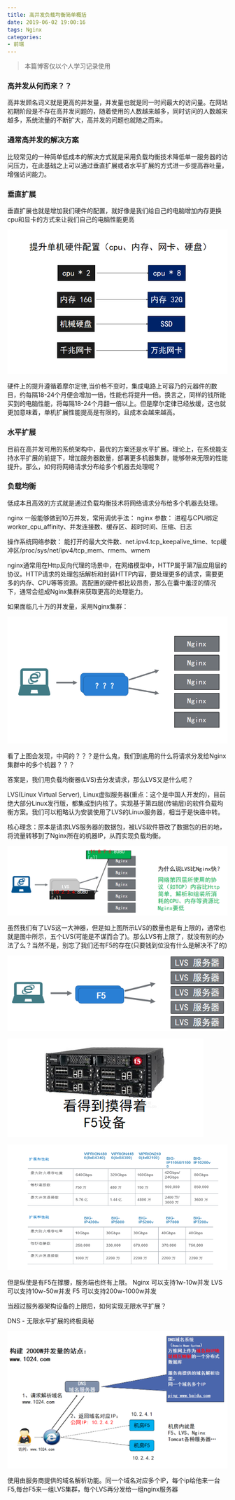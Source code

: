 ```yaml
---
title: 高并发负载均衡简单概括
date: 2019-06-02 19:00:16
tags: Nginx
categories: 
- 前端
---
```


>本篇博客仅以个人学习记录使用

### 高并发从何而来？？

高并发顾名词义就是更高的并发量，并发量也就是同一时间最大的访问量。在网站初期阶段是不存在高并发问题的，随着使用的人数越来越多，同时访问的人数越来越多，系统流量的不断扩大，高并发的问题也就随之而来。

### 通常高并发的解决方案

比较常见的一种简单低成本的解决方式就是采用负载均衡技术降低单一服务器的访问压力，在此基础之上可以通过垂直扩展或者水平扩展的方式进一步提高吞吐量，增强访问能力。

### 垂直扩展

垂直扩展也就是增加我们硬件的配置，就好像是我们给自己的电脑增加内存更换cpu和显卡的方式来让我们自己的电脑性能更高

![](/images/高并发负载均衡简单概括/1.png)

硬件上的提升遵循着摩尔定律,当价格不变时，集成电路上可容乃的元器件的数目，约每隔18-24个月便会增加一倍，性能也将提升一倍。换言之，同样的钱所能买到的电脑性能，将每隔18-24个月翻一倍以上。但是摩尔定律已经放缓，这也就更加意味着，单机扩展性能提高是有限的，且成本会越来越高。

### 水平扩展

目前在高并发可用的系统架构中，最优的方案还是水平扩展。理论上，在系统能支持水平扩展的前提下，增加服务器数量，部署更多机器集群，能够带来无限的性能提升。那么，如何将网络请求分布给多个机器去处理呢？

### 负载均衡

低成本且高效的方式就是通过负载均衡技术将网络请求分布给多个机器去处理。

nginx 一般能够做到10万并发，常用调优手法：
nginx 参数：
进程与CPU绑定worker_cpu_affinity、并发连接数、缓存区、超时时间、压缩、日志

操作系统网络参数：
能打开的最大文件数、net.ipv4.tcp_keepalive_time、tcp缓冲区/proc/sys/net/ipv4/tcp_mem、rmem、wmem

nginx通常用在Http反向代理的场景中，在网络模型中，HTTP属于第7层应用层的协议。HTTP请求的处理包括解析和封装HTTP内容，要处理更多的请求，需要更多的内存、CPU等等资源。高配置的硬件都比较昂贵，那么在囊中羞涩的情况下，通常会组成Nginx集群来获取更高的处理能力。

如果面临几十万的并发量，采用Nginx集群：

![](/images/高并发负载均衡简单概括/2.png)

看了上图会发现，中间的？？？是什么鬼，我们到底用的什么将请求分发给Nginx集群中的多个机器？？？

答案是，我们用负载均衡器(LVS)去分发请求，那么LVS又是什么呢？

LVS(Linux Virtual Server), Linux虚拟服务器(重点：这个是中国人开发的)，目前绝大部分Linux发行版，都集成到内核了。实现基于第四层(传输层)的软件负载均衡方案。我们可以粗略认为安装使用了LVS的Linux服务器，相当于是快递中转。

核心理念：原本是请求LVS服务器的数据包，被LVS软件篡改了数据包的目的地，将流量转移到了Nginx所在的机器IP，从而实现负载均衡。

![](/images/高并发负载均衡简单概括/3.png)

虽然我们有了LVS这一大神器，但是如上图所示LVS的数量也是有上限的，通常也就是图中所示，五个LVS(可能是不谋而合了)。那么LVS有上限了，就没有别的办法了么？当然不是，别忘了我们还有F5的存在(只要钱到位没有什么是解决不了的)

![](/images/高并发负载均衡简单概括/5.png)

![](/images/高并发负载均衡简单概括/4.png)

![](/images/高并发负载均衡简单概括/6.png)

但是纵使是有F5在撑腰，服务端也终有上限。
Nginx 可以支持1w-10w并发
LVS 可以支持10w-50w并发
F5 可以支持200w-1000w并发

当超过服务器架构设备的上限后，如何实现无限水平扩展？

DNS - 无限水平扩展的终极奥秘

![](/images/高并发负载均衡简单概括/7.png)

使用由服务商提供的域名解析功能。同一个域名对应多个IP，每个ip给他来一台F5,每台F5来一组LVS集群，每个LVS再分发给一组nginx服务器